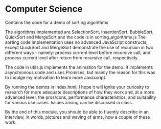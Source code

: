 # Computer Science
Contains the code for a demo of sorting algorithms

The algorithms implemented are SelectionSort, InsertionSort, BubbleSort, QuickSort and MergeSort and the code is in sorting_algorithms.js
The sorting code implementation uses no advanced JavaScript constructs, except QuickSort and MergeSort demonstrate the use
of recursion in two different ways - namely: process current level before recursive call, and process current level after return
from recursive call, respectively.

The code in utils.js implements the animation for the demo. It implements asynchronous code and uses Promises, but mainly the reason
for this was to indulge my motivation to learn more Javascript.

By running the demos in index.html, I hope it will ignite your curiosity to research for more adequate descriptions of how they work
and, at a more advanced level, the pros/cons, performance characteristics, and suitability for various use cases. Issues arising can
be discussed in class.

By the end of this module, you should be able to fluently describe in an interview, in words, pictures and waving of arms, how a couple
of these work.
